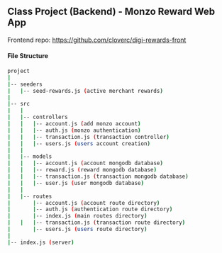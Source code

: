 ## Class Project (Backend) - Monzo Reward Web App

Frontend repo: https://github.com/cloverc/digi-rewards-front

#### File Structure
```bash
project
|
|-- seeders
|   |-- seed-rewards.js (active merchant rewards)
|
|-- src
|   |
|   |-- controllers
|   |   |-- account.js (add monzo account)
|   |   |-- auth.js (monzo authentication)
|   |   |-- transaction.js (transaction controller)
|   |   |-- users.js (users account creation)
|   |
|   |-- models
|   |   |-- account.js (account mongodb database)
|   |   |-- reward.js (reward mongodb database)
|   |   |-- transaction.js (transaction mongodb database)
|   |   |-- user.js (user mongodb database)
|   |
|   |-- routes
|       |-- account.js (account route directory)
|       |-- auth.js (authentication route directory)
|       |-- index.js (main routes directory)
|   |   |-- transaction.js (transaction route directory)
|       |-- users.js (users route directory)
|
|-- index.js (server)
```
